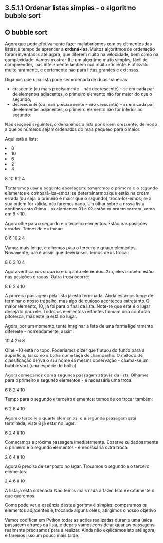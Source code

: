 ## 3.5.1.1 Ordenar listas simples - o algoritmo bubble sort

## O bubble sort

Agora que pode efetivamente fazer malabarismos com os elementos das listas, é tempo de aprender a **ordená-los**. Muitos algoritmos de ordenação foram inventados até agora, que diferem muito na velocidade, bem como na complexidade. Vamos mostrar-lhe um algoritmo muito simples, fácil de compreender, mas infelizmente também não muito eficiente. É utilizado muito raramente, e certamente não para listas grandes e extensas.

Digamos que uma lista pode ser ordenada de duas maneiras:

* crescente (ou mais precisamente - não decrescente) - se em cada par de elementos adjacentes, o primeiro elemento não for maior do que o segundo;
* decrescente (ou mais precisamente - não crescente) - se em cada par de elementos adjacentes, o primeiro elemento não for inferior ao segundo.

Nas secções seguintes, ordenaremos a lista por ordem crescente, de modo a que os números sejam ordenados do mais pequeno para o maior.

Aqui está a lista:
<dl>
<li>8</li>
<li>10</li>
<li>6</li>
<li>2</li>
<li>4</li>
</dl>
8
10
6
2
4

Tentaremos usar a seguinte abordagem: tomaremos o primeiro e o segundo elementos e compará-los-emos; se determinarmos que estão na ordem errada (ou seja, o primeiro é maior que o segundo), trocá-los-emos; se a sua ordem for válida, não faremos nada. Um olhar sobre a nossa lista confirma esta última - os elementos 01 e 02 estão na ordem correta, como em 8 < 10.

Agora olhe para o segundo e o terceiro elementos. Estão nas posições erradas. Temos de os trocar:

8
6
10
2
4

Vamos mais longe, e olhemos para o terceiro e quarto elementos. Novamente, não é assim que deveria ser. Temos de os trocar:

8
6
2
10
4

Agora verificamos o quarto e o quinto elementos. Sim, eles também estão nas posições erradas. Outra troca ocorre:

8
6
2
4
10

A primeira passagem pela lista já está terminada. Ainda estamos longe de terminar o nosso trabalho, mas algo de curioso aconteceu entretanto. O maior elemento, 10, já foi para o final da lista. Note-se que este é o lugar desejado para ele. Todos os elementos restantes formam uma confusão pitoresca, mas este já está no lugar.



Agora, por um momento, tente imaginar a lista de uma forma ligeiramente diferente - nomeadamente, assim:

10
4
2
6
8

Olhe - 10 está no topo. Poderíamos dizer que flutuou do fundo para a superfície, tal como a bolha numa taça de champanhe. O método de classificação deriva o seu nome da mesma observação - chama-se um bubble sort (uma espécie de bolha).

Agora começamos com a segunda passagem através da lista. Olhamos para o primeiro e segundo elementos - é necessária uma troca:

6
8
2
4
10

Tempo para o segundo e terceiro elementos: temos de os trocar também:

6
2
8
4
10

Agora o terceiro e quarto elementos, e a segunda passagem está terminada, visto 8 já estar no lugar:

6
2
4
8
10

Começamos a próxima passagem imediatamente. Observe cuidadosamente o primeiro e o segundo elementos - é necessária outra troca:

2
6
4
8
10

Agora 6 precisa de ser posto no lugar. Trocamos o segundo e o terceiro elementos:

2
4
6
8
10

A lista já está ordenada. Não temos mais nada a fazer. Isto é exatamente o que queremos.

Como pode ver, a essência deste algoritmo é simples: comparamos os elementos adjacentes e, trocando alguns deles, atingimos o nosso objetivo

Vamos codificar em Python todas as ações realizadas durante uma única passagem através da lista, e depois vamos considerar quantas passagens realmente precisamos para a realizar. Ainda não explicámos isto até agora, e faremos isso um pouco mais tarde.